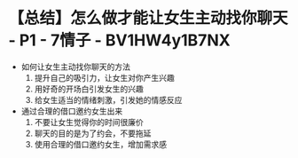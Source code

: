# 【总结】怎么做才能让女生主动找你聊天 - P1 - 7情子 - BV1HW4y1B7NX

-   如何让女生主动找你聊天的方法
    1.  提升自己的吸引力，让女生对你产生兴趣
    2.  用好奇的开场白引发女生的兴趣
    3.  给女生适当的情绪刺激，引发她的情感反应
-   通过合理的借口邀约女生出来
    1.  不要让女生觉得你的时间很廉价
    2.  聊天的目的是为了约会，不要拖延
    3.  使用合理的借口邀约女生，增加需求感